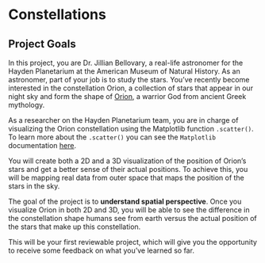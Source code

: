 # Constellations

## Project Goals
In this project, you are Dr. Jillian Bellovary, a real-life astronomer for the Hayden Planetarium at the American Museum of Natural History. As an astronomer, part of your job is to study the stars. You’ve recently become interested in the constellation Orion, a collection of stars that appear in our night sky and form the shape of [Orion](https://en.wikipedia.org/wiki/Orion_(constellation)), a warrior God from ancient Greek mythology.

As a researcher on the Hayden Planetarium team, you are in charge of visualizing the Orion constellation using the Matplotlib function `.scatter()`. To learn more about the `.scatter()` you can see the `Matplotlib` documentation [here](https://matplotlib.org/api/_as_gen/matplotlib.pyplot.scatter.html).

You will create both a 2D and a 3D visualization of the position of Orion’s stars and get a better sense of their actual positions. To achieve this, you will be mapping real data from outer space that maps the position of the stars in the sky.

The goal of the project is to **understand spatial perspective**. Once you visualize Orion in both 2D and 3D, you will be able to see the difference in the constellation shape humans see from earth versus the actual position of the stars that make up this constellation.

This will be your first reviewable project, which will give you the opportunity to receive some feedback on what you’ve learned so far.